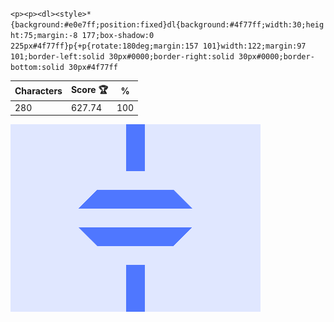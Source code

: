 `<p><p><dl><style>*{background:#e0e7ff;position:fixed}dl{background:#4f77ff;width:30;height:75;margin:-8 177;box-shadow:0 225px#4f77ff}p{+p{rotate:180deg;margin:157 101}width:122;margin:97 101;border-left:solid 30px#0000;border-right:solid 30px#0000;border-bottom:solid 30px#4f77ff`

| Characters | Score 🏆 | %   |
| ---------- | -------- | --- |
| 280        | 627.74   | 100 |

![](/2025/jan2025/15/20250115.png)
